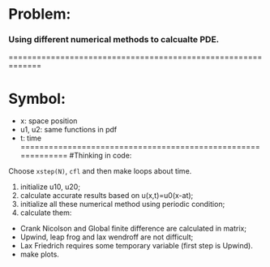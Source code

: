 # Problem: 
### Using different numerical methods to calcualte PDE.
=============================================================
# Symbol: 

- x: space position
- u1, u2: same functions in pdf
- t: time
=============================================================
#Thinking in code:

Choose `xstep(N)`, `cfl` and then make loops about time.
1. initialize u10, u20;
2. calculate accurate results based on u(x,t)=u0(x-at);
3. initialize all these numerical method using periodic condition;
4. calculate them:
- Crank Nicolson and Global finite difference are calculated in matrix;
- Upwind, leap frog and lax wendroff are not difficult;
- Lax Friedrich requires some temporary variable (first step is Upwind).
- make plots.

